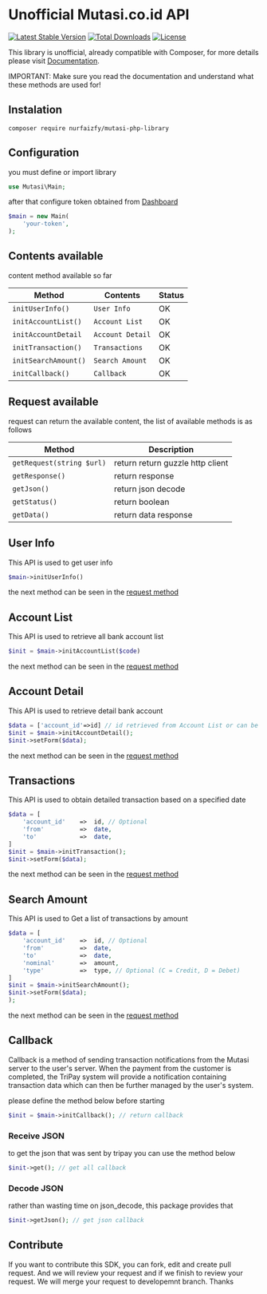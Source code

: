 # Unofficial Mutasi.co.id API

[![Latest Stable Version](http://poser.pugx.org/nurfaizfy/mutasi-php-library/v)](https://packagist.org/packages/nurfaizfy/mutasi-php-library)
[![Total Downloads](http://poser.pugx.org/nurfaizfy/mutasi-php-library/downloads)](https://packagist.org/packages/nurfaizfy/mutasi-php-library)
[![License](http://poser.pugx.org/nurfaizfy/mutasi-php-library/license)](https://packagist.org/packages/nurfaizfy/mutasi-php-library)

This library is unofficial, already compatible with Composer, for more details please visit [Documentation](https://documenter.getpostman.com/view/3279923/TWDTNKcR).

IMPORTANT: Make sure you read the documentation and understand what these methods are used for!

## Instalation
```
composer require nurfaizfy/mutasi-php-library
```

## Configuration

you must define or import library
```php
use Mutasi\Main;
```

after that configure token obtained from [Dashboard](https://app.mutasi.co.id/home/api_token)
```php
$main = new Main(
    'your-token',
);
```

## Contents available
content method available so far

| Method  | Contents  | Status |
|---|---|---|
| `initUserInfo()` | `User Info` | OK |
| `initAccountList()` | `Account List` | OK |
| `initAccountDetail` | `Account Detail` | OK |
| `initTransaction()` | `Transactions` | OK |
| `initSearchAmount()` | `Search Amount` | OK |
| `initCallback()` | `Callback` | OK |

## Request available

request can return the available content, the list of available methods is as follows

| Method  | Description  |
|---|---|
| `getRequest(string $url)`  | return return guzzle http client |
| `getResponse()`  | return response |
| `getJson()`  | return json decode  |
| `getStatus()`  | return boolean  |
| `getData()`  | return data response  |

## User Info

This API is used to get user info

```php
$main->initUserInfo()
```

the next method can be seen in the [request method](#request-available)

## Account List

This API is used to retrieve all bank account list

```php
$init = $main->initAccountList($code)
```

the next method can be seen in the [request method](#request-available)

## Account Detail

This API is used to retrieve detail bank account

```php 
$data = ['account_id'=>id] // id retrieved from Account List or can be seen in dashboard
$init = $main->initAccountDetail();
$init->setForm($data);
```

the next method can be seen in the [request method](#request-available)

## Transactions
This API is used to obtain detailed transaction based on a specified date

```php
$data = [
    'account_id'    =>  id, // Optional
    'from'          =>  date,
    'to'            =>  date,
]
$init = $main->initTransaction();
$init->setForm($data);
```

the next method can be seen in the [request method](#request-available)

## Search Amount
This API is used to Get a list of transactions by amount

```php
$data = [
    'account_id'    =>  id, // Optional
    'from'          =>  date,
    'to'            =>  date,
    'nominal'       =>  amount,
    'type'          =>  type, // Optional (C = Credit, D = Debet)
]
$init = $main->initSearchAmount();
$init->setForm($data);
);
```

the next method can be seen in the [request method](#request-available)

## Callback

Callback is a method of sending transaction notifications from the Mutasi server to the user's server. When the payment from the customer is completed, the TriPay system will provide a notification containing transaction data which can then be further managed by the user's system.

please define the method below before starting

```php
$init = $main->initCallback(); // return callback
```

### Receive JSON

to get the json that was sent by tripay you can use the method below

```php 
$init->get(); // get all callback
```

### Decode JSON

rather than wasting time on json_decode, this package provides that

```php 
$init->getJson(); // get json callback
```

## Contribute
If you want to contribute this SDK, you can fork, edit and create pull request. And we will review your request and if we finish to review your request. We will merge your request to developemnt branch. Thanks

